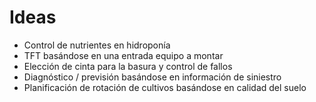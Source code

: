 # Ideas
- Control de nutrientes en hidroponía
- TFT basándose en una entrada equipo a montar
- Elección de cinta para la basura y control de fallos
- Diagnóstico / previsión basándose en información de siniestro
- Planificación de rotación de cultivos basándose en calidad del suelo